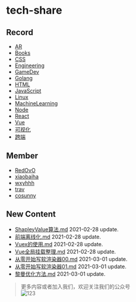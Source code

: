 
# tech-share

<!-- RECORD-START -->
## Record
* [AR](https://github.com/fff455/tech-share/tree/master/AR)
* [Books](https://github.com/fff455/tech-share/tree/master/Books)
* [CSS](https://github.com/fff455/tech-share/tree/master/CSS)
* [Engineering](https://github.com/fff455/tech-share/tree/master/Engineering)
* [GameDev](https://github.com/fff455/tech-share/tree/master/GameDev)
* [Golang](https://github.com/fff455/tech-share/tree/master/Golang)
* [HTML](https://github.com/fff455/tech-share/tree/master/HTML)
* [JavaScript](https://github.com/fff455/tech-share/tree/master/JavaScript)
* [Linux](https://github.com/fff455/tech-share/tree/master/Linux)
* [MachineLearning](https://github.com/fff455/tech-share/tree/master/MachineLearning)
* [Node](https://github.com/fff455/tech-share/tree/master/Node)
* [React](https://github.com/fff455/tech-share/tree/master/React)
* [Vue](https://github.com/fff455/tech-share/tree/master/Vue)
* [可视化](https://github.com/fff455/tech-share/tree/master/可视化)
* [跨端](https://github.com/fff455/tech-share/tree/master/跨端)
<!-- RECORD-END -->

<!-- MEMBER-START -->
## Member
* [RedOvO](https://github.com/RedOvO)
* [xiaobaiha](https://github.com/xiaobaiha)
* [wxyhhh](https://github.com/wxyhhh)
* [trav](https://github.com/travmygit)
* [cosunny](https://github.com/cosunny)
<!-- MEMBER-END -->

<!-- NEW CONTENT-START -->
## New Content
* [ShapleyValue算法.md](https://github.com/fff455/tech-share/tree/master/MachineLearning/ShapleyValue算法.md) 2021-02-28 update.
* [前端离线化.md](https://github.com/fff455/tech-share/tree/master/JavaScript/前端离线化.md) 2021-02-28 update.
* [Vuex的使用.md](https://github.com/fff455/tech-share/tree/master/Vue/Vuex的使用.md) 2021-02-28 update.
* [Vue全局挂载整理.md](https://github.com/fff455/tech-share/tree/master/Vue/Vue全局挂载整理.md) 2021-02-28 update.
* [从零开始写软渲染器00.md](https://github.com/fff455/tech-share/tree/master/GameDev/从零开始写软渲染器00.md) 2021-03-01 update.
* [从零开始写软渲染器01.md](https://github.com/fff455/tech-share/tree/master/GameDev/从零开始写软渲染器01.md) 2021-03-01 update.
* [黎曼优化方法.md](https://github.com/fff455/tech-share/tree/master/MachineLearning/黎曼优化方法.md) 2021-03-01 update.
<!-- NEW CONTENT-END -->

> 更多内容或者加入我们，欢迎关注我们的公众号  
> ![123](./Books/image/gzh.png)

